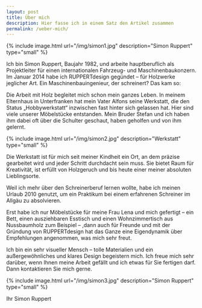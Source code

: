 ```yaml
---
layout: post
title: Über mich
description: Hier fasse ich in einem Satz den Artikel zusammen
permalink: /ueber-mich/
---
```


{% include image.html url="/img/simon1.jpg" description="Simon Ruppert" type="small" %}

Ich bin Simon Ruppert, Baujahr 1982, und arbeite hauptberuflich als Projektleiter für einen internationalen Fahrzeug- und Maschinenbaukonzern.
Im Januar 2014 habe ich RUPPERTdesign gegündet – für Holzwerke jeglicher Art. 
Ein Maschinenbauingenieur, der schreinert? Das kam so:

Die Arbeit mit Holz begleitet mich schon mein ganzes Leben. 
In meinem Elternhaus in Unterfranken hat mein Vater Alfons seine Werkstatt, 
die den Status „Hobbywerkstatt“ inzwischen fast hinter sich gelassen hat. 
Hier sind viele unserer Möbelstücke entstanden. 
Mein Bruder Stefan und ich haben ihm dabei oft über die Schulter geschaut, 
haben geholfen und von ihm gelernt.

{% include image.html url="/img/simon2.jpg" description="Werkstatt" type="small" %}

Die Werkstatt ist für mich seit meiner Kindheit ein Ort, 
an dem präzise gearbeitet wird und jeder Schritt durchdacht sein muss. 
Sie bietet Raum für Kreativität, ist erfüllt von Holzgeruch 
und bis heute einer meiner absoluten Lieblingsorte. 

Weil ich mehr über den Schreinerberuf lernen wollte, 
habe ich meinen Urlaub 2010 genutzt, 
um ein Praktikum bei einem erfahrenen Schreiner im Allgäu zu absolvieren.


Erst habe ich nur Möbelstücke für meine Frau Lena und mich gefertigt – ein Bett, 
einen ausziehbaren Esstisch und einen Wohnzimmertisch aus Nussbaumholz zum Beispiel – 
,dann auch für Freunde und mit der Gründung von RUPPERTdesign 
hat das Ganze eine Eigendynamik über Empfehlungen angenommen, was mich sehr freut. 

Ich bin ein sehr visueller Mensch – 
tolle Materialien und ein außergewöhnliches und klares Design begeistern mich. 
Ich freue mich sehr darüber, wenn Ihnen meine Arbeit gefällt und ich etwas für Sie fertigen darf. 
Dann kontaktieren Sie mich gerne.

{% include image.html url="/img/simon3.jpg" description="Simon Ruppert" type="small" %}

Ihr Simon Ruppert
